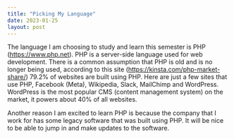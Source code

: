 ```yaml
---
title: "Picking My Language"
date: 2023-01-25
layout: post
---
```


The language I am choosing to study and learn this semester is PHP (https://www.php.net). PHP is a server-side language used for web development. There is a common assumption that PHP is old and is no longer being used, according to this site (https://kinsta.com/php-market-share/) 79.2% of websites are built using PHP. Here are just a few sites that use PHP, Facebook (Meta), Wikipedia, Slack, MailChimp and WordPress. WordPress is the most popular CMS (content management system) on the market, it powers about 40% of all websites.

Another reason I am excited to learn PHP is because the company that I work for has some legacy software that was built using PHP. It will be nice to be able to jump in and make updates to the software.

